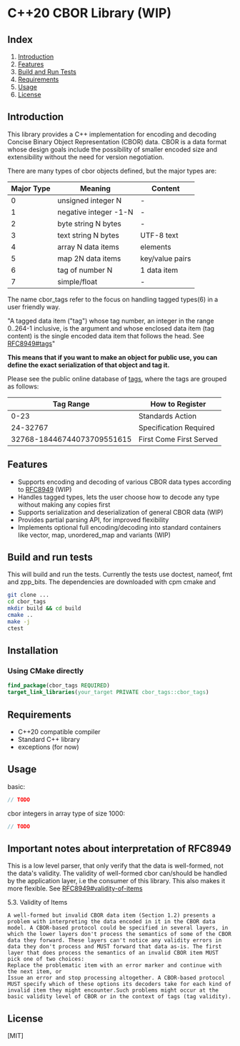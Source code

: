 # C++20 CBOR Library (WIP)

## Index

1. [Introduction](#intruction)
4. [Features](#features)
5. [Build and Run Tests](#build-and-run-tests)
6. [Requirements](#requirements)
7. [Usage](#usage)
8. [License](#license)

## Introduction

This library provides a C++ implementation for encoding and decoding Concise Binary Object Representation (CBOR) data. CBOR is a data format whose design goals include the possibility of smaller encoded size and extensibility without the need for version negotiation. 

There are many types of cbor objects defined, but the major types are:

| Major Type | Meaning                 | Content               |
|------------|-------------------------|-----------------------|
| 0          | unsigned integer N      | -                     |
| 1          | negative integer -1-N   | -                     |
| 2          | byte string N bytes     | -                     |
| 3          | text string N bytes     | UTF-8 text            |
| 4          | array N data items      | elements              |
| 5          | map 2N data items       | key/value pairs       |
| 6          | tag of number N         | 1 data item           |
| 7          | simple/float            | -                     |


The name cbor_tags refer to the focus on handling tagged types(6) in a user friendly way. 

"A tagged data item ("tag") whose tag number, an integer in the range 0..264-1 inclusive, is the argument and whose enclosed data item (tag content) is the single encoded data item that follows the head. See [RFC8949#tags](https://www.rfc-editor.org/rfc/rfc8949.html#tags)"

**This means that if you want to make an object for public use, you can define the exact serialization of that object and tag it.**

Please see the public online database of [tags](https://www.iana.org/assignments/cbor-tags/cbor-tags.xhtml), where the tags are grouped as follows:

| Tag Range                   | How to Register         |
|-----------------------------|-------------------------|
| 0-23                        | Standards Action        |
| 24-32767                    | Specification Required  |
| 32768-18446744073709551615  | First Come First Served |

## Features

- Supports encoding and decoding of various CBOR data types according to [RFC8949](https://datatracker.ietf.org/doc/html/rfc8949) (WIP)
- Handles tagged types, lets the user choose how to decode any type without making any copies first
- Supports serialization and deserialization of general CBOR data (WIP)
- Provides partial parsing API, for improved flexibility
- Implements optional full encoding/decoding into standard containers like vector, map, unordered_map and variants (WIP)

## Build and run tests

This will build and run the tests. Currently the tests use doctest, nameof, fmt and zpp_bits. The dependencies are downloaded with cpm cmake and 

```bash
git clone ...
cd cbor_tags
mkdir build && cd build
cmake ..
make -j
ctest
```

## Installation

### Using CMake directly
```cmake
find_package(cbor_tags REQUIRED)
target_link_libraries(your_target PRIVATE cbor_tags::cbor_tags)
```

## Requirements

- C++20 compatible compiler
- Standard C++ library
- exceptions (for now)

## Usage
basic:


```cpp
// TODO
```

cbor integers in array type of size 1000:
```cpp
// TODO
```

## Important notes about interpretation of RFC8949

This is a low level parser, that only verify that the data is well-formed, not the data's validity. The validity of well-formed cbor can/should be handled by the application layer, i.e the consumer of this library. This also makes it more flexible. See [RFC8949#validity-of-items](https://datatracker.ietf.org/doc/html/rfc8949#name-validity-of-items)

 5.3. Validity of Items

```
A well-formed but invalid CBOR data item (Section 1.2) presents a problem with interpreting the data encoded in it in the CBOR data model. A CBOR-based protocol could be specified in several layers, in which the lower layers don't process the semantics of some of the CBOR data they forward. These layers can't notice any validity errors in data they don't process and MUST forward that data as-is. The first layer that does process the semantics of an invalid CBOR item MUST pick one of two choices:
Replace the problematic item with an error marker and continue with the next item, or
Issue an error and stop processing altogether. A CBOR-based protocol MUST specify which of these options its decoders take for each kind of invalid item they might encounter.Such problems might occur at the basic validity level of CBOR or in the context of tags (tag validity).
```

## License
[MIT]
